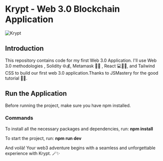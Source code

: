 # Krypt - Web 3.0 Blockchain Application

![Krypt](https://i.ibb.co/DVF4tNW/image.png)

## Introduction

This repository contains code for my first Web 3.0 Application. I'll use Web 3.0 methodologies , Solidity 🌐💰, Metamask 🌌🔐
, React 💻🦸‍♂️, and Tailwind CSS to build our first web 3.0 application.Thanks to JSMastery for the good tutorial 💪🌟.

## Run the Application

Before running the project, make sure you have npm installed.

### Commands

To install all the necessary packages and dependencies, run:
**npm install**

To start the project, run:
**npm run dev**

And voilà! Your web3 adventure begins with a seamless and unforgettable experience with Krypt. 🪄✨
